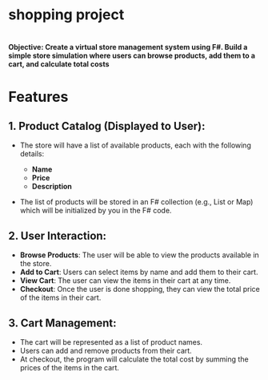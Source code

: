 <h1>shopping project<h1/>
<h4>Objective: Create a virtual store management system using F#.
Build a simple store simulation where users can browse products, add them to a cart, and 
calculate total costs<h4/>

# Features

## 1. Product Catalog (Displayed to User):
- The store will have a list of available products, each with the following details:
  - **Name**
  - **Price**
  - **Description**

- The list of products will be stored in an F# collection (e.g., List or Map) which will be initialized by you in the F# code.

## 2. User Interaction:
- **Browse Products**: The user will be able to view the products available in the store.
- **Add to Cart**: Users can select items by name and add them to their cart.
- **View Cart**: The user can view the items in their cart at any time.
- **Checkout**: Once the user is done shopping, they can view the total price of the items in their cart.

## 3. Cart Management:
- The cart will be represented as a list of product names.
- Users can add and remove products from their cart.
- At checkout, the program will calculate the total cost by summing the prices of the items in the cart.

